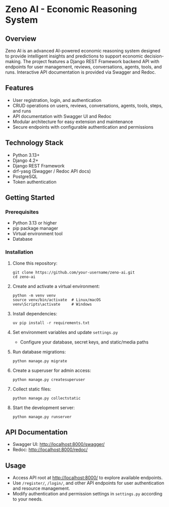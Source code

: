 # Zeno AI - Economic Reasoning System

## Overview
Zeno AI is an advanced AI-powered economic reasoning system designed to provide intelligent insights and predictions to support economic decision-making. The project features a Django REST Framework backend API with endpoints for user management, reviews, conversations, agents, tools, and runs. Interactive API documentation is provided via Swagger and Redoc.

## Features
- User registration, login, and authentication
- CRUD operations on users, reviews, conversations, agents, tools, steps, and runs
- API documentation with Swagger UI and Redoc
- Modular architecture for easy extension and maintenance
- Secure endpoints with configurable authentication and permissions

## Technology Stack
- Python 3.13+
- Django 4.2+
- Django REST Framework
- drf-yasg (Swagger / Redoc API docs)
- PostgreSQL
- Token authentication 

## Getting Started

### Prerequisites
- Python 3.13 or higher
- pip package manager
- Virtual environment tool 
- Database 

### Installation

1. Clone this repository:
   ```
   git clone https://github.com/your-username/zeno-ai.git
   cd zeno-ai
   ```

2. Create and activate a virtual environment:
   ```
   python -m venv venv
   source venv/bin/activate  # Linux/macOS
   venv\Scripts\activate     # Windows
   ```

3. Install dependencies:
   ```
   uv pip install -r requirements.txt
   ```

4. Set environment variables and update `settings.py`
   - Configure your database, secret keys, and static/media paths

5. Run database migrations:
   ```
   python manage.py migrate
   ```

6. Create a superuser for admin access:
   ```
   python manage.py createsuperuser
   ```

7. Collect static files:
   ```
   python manage.py collectstatic
   ```

8. Start the development server:
   ```
   python manage.py runserver
   ```

## API Documentation
- Swagger UI: [http://localhost:8000/swagger/](http://localhost:8000/swagger/)
- Redoc: [http://localhost:8000/redoc/](http://localhost:8000/redoc/)

## Usage
- Access API root at [http://localhost:8000/](http://localhost:8000/) to explore available endpoints.
- Use `/register/`, `/login/`, and other API endpoints for user authentication and resource management.
- Modify authentication and permission settings in `settings.py` according to your needs.



